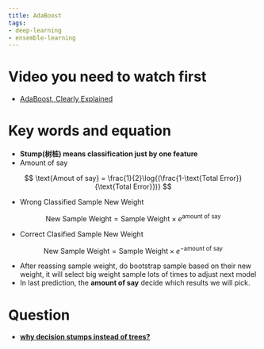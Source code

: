 ```yaml
---
title: AdaBoost
tags:
- deep-learning
- ensemble-learning
---
```


# Video you need to watch first

* [AdaBoost, Clearly Explained](https://www.youtube.com/watch?v=LsK-xG1cLYA)

# Key words and equation

- **Stump(树桩) means classification just by one feature**
- Amount of say

$$
\text{Amout of say} = \frac{1}{2}\log{(\frac{1-\text{Total Error}}{\text{Total Error}})}
$$

- Wrong Classified Sample New Weight

$$
\text{New Sample Weight} = \text{Sample Weight}\times e^{\text{amount of say}}
$$

- Correct Clasified Sample New Weight

$$
\text{New Sample Weight} = \text{Sample Weight}\times e^{-\text{amount of say}}
$$

- After reassing sample weight, do bootstrap sample based on their new weight, it will select big weight sample lots of times to adjust next model
- In last prediction, the **amount of say** decide which results we will pick.

# Question

- **[why decision stumps instead of trees?](https://stats.stackexchange.com/questions/520667/adaboost-why-decision-stumps-instead-of-trees)**